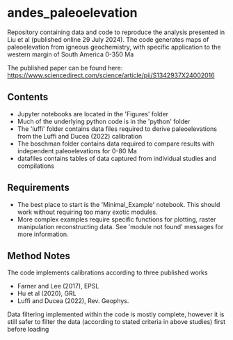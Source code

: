 # andes_paleoelevation

 Repository containing data and code to reproduce the analysis presented in Liu et al (published online 29 July 2024). The code generates maps of paleoelevation from igneous geochemistry, with specific application to the western margin of South America 0-350 Ma

The published paper can be found here:
https://www.sciencedirect.com/science/article/pii/S1342937X24002016

 ## Contents

- Jupyter notebooks are located in the 'Figures' folder
- Much of the underlying python code is in the 'python' folder
- The 'luffi' folder contains data files required to derive paleoelevations from the Luffi and Ducea (2022) calibration
- The boschman folder contains data required to compare results with independent paleoelevations for 0-80 Ma
- datafiles contains tables of data captured from individual studies and compilations


## Requirements
- The best place to start is the 'Minimal_Example' notebook. This should work without requiring too many exotic modules.
- More complex examples require specific functions for plotting, raster manipulation reconstructing data. See 'module not found' messages for more information. 


## Method Notes

The code implements calibrations according to three published works
- Farner and Lee (2017), EPSL
- Hu et al (2020), GRL
- Luffi and Ducea (2022), Rev. Geophys.

Data filtering implemented within the code is mostly complete, however it is still safer to filter the data (according to stated criteria in above studies) first before loading


